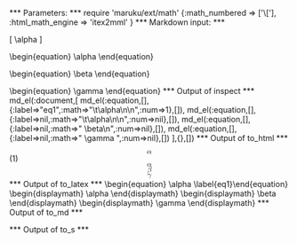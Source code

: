 
*** Parameters: ***
require 'maruku/ext/math'
{:math_numbered => ['\\['], :html_math_engine => 'itex2mml' }
*** Markdown input: ***

\[
	\alpha
\]

\begin{equation}
	\alpha
\end{equation}

\begin{equation} \beta
\end{equation}


\begin{equation} \gamma \end{equation}
*** Output of inspect ***
md_el(:document,[
	md_el(:equation,[],{:label=>"eq1",:math=>"\t\\alpha\n\n",:num=>1},[]),
	md_el(:equation,[],{:label=>nil,:math=>"\t\\alpha\n\n",:num=>nil},[]),
	md_el(:equation,[],{:label=>nil,:math=>" \\beta\n",:num=>nil},[]),
	md_el(:equation,[],{:label=>nil,:math=>" \\gamma ",:num=>nil},[])
],{},[])
*** Output of to_html ***
<div class='maruku-equation' id='eq:eq1'><math class='maruku-mathml' display='block' xmlns='http://www.w3.org/1998/Math/MathML'><mi>&alpha;</mi></math><span class='maruku-eq-tex'><code style='display: none'>\alpha</code></span><span class='maruku-eq-number'>(1)</span></div><div class='maruku-equation'><math class='maruku-mathml' display='block' xmlns='http://www.w3.org/1998/Math/MathML'><mi>&alpha;</mi></math><span class='maruku-eq-tex'><code style='display: none'>\alpha</code></span></div><div class='maruku-equation'><math class='maruku-mathml' display='block' xmlns='http://www.w3.org/1998/Math/MathML'><mi>&beta;</mi></math><span class='maruku-eq-tex'><code style='display: none'>\beta</code></span></div><div class='maruku-equation'><math class='maruku-mathml' display='block' xmlns='http://www.w3.org/1998/Math/MathML'><mi>&gamma;</mi></math><span class='maruku-eq-tex'><code style='display: none'>\gamma</code></span></div>
*** Output of to_latex ***
\begin{equation}
\alpha
\label{eq1}\end{equation}
\begin{displaymath}
\alpha
\end{displaymath}
\begin{displaymath}
\beta
\end{displaymath}
\begin{displaymath}
\gamma
\end{displaymath}
*** Output of to_md ***

*** Output of to_s ***

